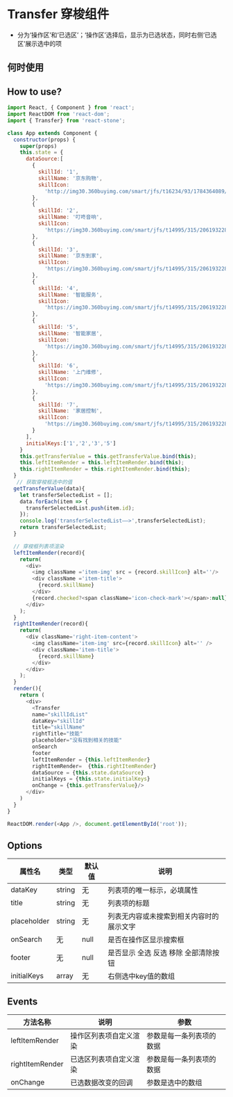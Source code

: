 # Transfer 穿梭组件

 -  分为‘操作区’和‘已选区’；‘操作区’选择后，显示为已选状态，同时右侧‘已选区’展示选中的项

## 何时使用


## How to use?

```javascript
import React, { Component } from 'react';
import ReactDOM from 'react-dom';
import { Transfer} from 'react-stone';

class App extends Component {
  constructor(props) {
    super(props)
    this.state = {
      dataSource:[
        {
          skillId: '1',
          skillName: '京东购物',
          skillIcon:
            'http://img30.360buyimg.com/smart/jfs/t16234/93/1784364089/52704/88fca460/5a618b84Nc4024ba4.png'
        },
        {
          skillId: '2',
          skillName: '叮咚音响',
          skillIcon:
            'https://img30.360buyimg.com/smart/jfs/t14995/315/2061932288/95015/41340b31/5a66f5f4N648bc962.png'
        },
        {
          skillId: '3',
          skillName: '京东到家',
          skillIcon:
            'https://img30.360buyimg.com/smart/jfs/t14995/315/2061932288/95015/41340b31/5a66f5f4N648bc962.png'
        },
        {
          skillId: '4',
          skillName: '智能服务',
          skillIcon:
            'https://img30.360buyimg.com/smart/jfs/t14995/315/2061932288/95015/41340b31/5a66f5f4N648bc962.png'
        },
        {
          skillId: '5',
          skillName: '智能家居',
          skillIcon:
            'https://img30.360buyimg.com/smart/jfs/t14995/315/2061932288/95015/41340b31/5a66f5f4N648bc962.png'
        },
        {
          skillId: '6',
          skillName: '上门维修',
          skillIcon:
            'https://img30.360buyimg.com/smart/jfs/t14995/315/2061932288/95015/41340b31/5a66f5f4N648bc962.png'
        },
        {
          skillId: '7',
          skillName: '家居控制',
          skillIcon:
            'https://img30.360buyimg.com/smart/jfs/t14995/315/2061932288/95015/41340b31/5a66f5f4N648bc962.png'
        }
      ],
      initialKeys:['1','2','3','5']
    }
    this.getTransferValue = this.getTransferValue.bind(this);
    this.leftItemRender = this.leftItemRender.bind(this);
    this.rightItemRender = this.rightItemRender.bind(this);
  }
   // 获取穿梭框选中的值
  getTransferValue(data){
    let transferSelectedList = [];
    data.forEach(item => {
      transferSelectedList.push(item.id);
    });
    console.log('transferSelectedList——>',transferSelectedList);
    return transferSelectedList;
  }

  // 穿梭框列表项渲染
  leftItemRender(record){
    return(
      <div>
        <img className ='item-img' src = {record.skillIcon} alt=''/>
        <div className ='item-title'>
          {record.skillName}
        </div>
        {record.checked?<span className='icon-check-mark'></span>:null}
      </div>
    );
  }
  rightItemRender(record){
    return(
      <div className='right-item-content'>
        <img className='item-img' src={record.skillIcon} alt='' />
        <div className='item-title'>
          {record.skillName}
        </div>
      </div>
    );
  }
  render(){
    return (
      <div>
        <Transfer
        name="skillIdList"
        dataKey="skillId"
        title="skillName"
        rightTitle="技能"
        placeholder="没有找到相关的技能"
        onSearch
        footer
        leftItemRender = {this.leftItemRender}
        rightItemRender=  {this.rightItemRender}
        dataSource = {this.state.dataSource}
        initialKeys = {this.state.initialKeys}
        onChange = {this.getTransferValue}/>
      </div>
    )
  }
}

ReactDOM.render(<App />, document.getElementById('root'));

```


## Options

属性名   |    类型   |     默认值     |     说明
----    | ----    | ----    | ----    |
dataKey  | string  | 无 |  列表项的唯一标示，必填属性
title  | string  | 无 |  列表项的标题
placeholder | string | 无 | 列表无内容或未搜索到相关内容时的展示文字
onSearch | 无 | null | 是否在操作区显示搜索框
footer   | 无 | null | 是否显示  全选 反选 移除 全部清除按钮
initialKeys | array | 无 | 右侧选中key值的数组


## Events
方法名称   |    说明    |    参数    |
----    | ----      | ----        |
leftItemRender | 操作区列表项自定义渲染 | 参数是每一条列表项的数据
rightItemRender | 已选区列表项自定义渲染 | 参数是每一条列表项的数据
onChange       |  已选数据改变的回调 | 参数是选中的数组
